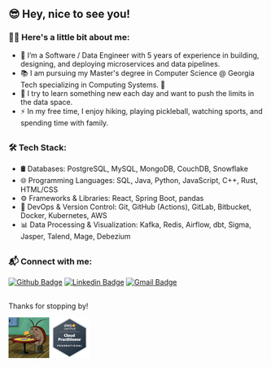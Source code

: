 ## 😎 Hey, nice to see you!

### :man_technologist: Here's a little bit about me:

- :telescope: I’m a Software / Data Engineer with 5 years of experience in building, designing, and deploying microservices and data pipelines.
- 📚 I am pursuing my Master's degree in Computer Science @ Georgia Tech specializing in Computing Systems. 🐝
- :seedling: I try to learn something new each day and want to push the limits in the data space.
- :zap: In my free time, I enjoy hiking, playing pickleball, watching sports, and spending time with family.



##

### 🛠️ Tech Stack:

- 🛢️ Databases: PostgreSQL, MySQL, MongoDB, CouchDB, Snowflake
- 🌐 Programming Languages: SQL, Java, Python, JavaScript, C++, Rust, HTML/CSS
- ⚙️ Frameworks & Libraries: React, Spring Boot, pandas
- 🔧 DevOps & Version Control: Git, GitHub (Actions), GitLab, Bitbucket, Docker, Kubernetes, AWS
- 📊 Data Processing & Visualization: Kafka, Redis, Airflow, dbt, Sigma, Jasper, Talend, Mage, Debezium

##

### 📬 Connect with me:
[![Github Badge](http://img.shields.io/badge/-Github-black?style=flat-square&logo=github&link=https://github.com/Defcon27/)](https://github.com/hayes-roach/) 
[![Linkedin Badge](https://img.shields.io/badge/-LinkedIn-blue?style=flat-square&logo=Linkedin&logoColor=white&link=https://www.linkedin.com/in/hemanthkollipara/)](https://www.linkedin.com/in/hayesroach)
[![Gmail Badge](https://img.shields.io/badge/-Gmail-d14836?style=flat-square&logo=Gmail&logoColor=white&link=mailto:roachbaseball@gmail.com)](mailto:roachbaseball@gmail.com)

##

Thanks for stopping by! 

<img src="spongebob-roach.gif" width="80"><a href="https://www.credly.com/badges/c0b38986-c21b-4764-a335-8eee2785346f/linked_in_profile"><img src="aws.png" width="80"/></a>
